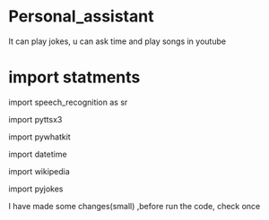 # Personal_assistant

It can play jokes, u can ask time and play songs in youtube

# import statments

import speech_recognition as sr

import pyttsx3

import pywhatkit

import datetime 

import wikipedia

import pyjokes



I have made some changes(small) ,before run the code, check once
